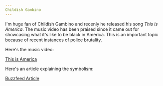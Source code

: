 ```yaml
---
Childish Gambino
---
```


I'm huge fan of Childish Gambino and recenly he released his song *This is America*. 
The music video has been praised since it came out for showcasing what it's like to be black in America.
This is an important topic because of recent instances of police brutality. 

Here's the music video:

[This is America](https://www.youtube.com/watch?v=VYOjWnS4cMY)

Here's an article explaining the symbolism:

[Buzzfeed Article](https://www.buzzfeed.com/kevinsmith/childish-gambino-hidden-meaning-this-is-america?utm_term=.uaENgPWMZ#.ptM1MKxN6)
